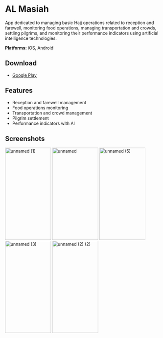 # AL Masiah

App dedicated to managing basic Hajj operations related to reception and farewell, monitoring food operations, managing transportation and crowds, settling pilgrims, and monitoring their performance indicators using artificial intelligence technologies.

**Platforms:** iOS, Android

## Download

- [Google Play](https://play.google.com/store/apps/details?id=com.flutter.almasiah&hl=en)

## Features

- Reception and farewell management
- Food operations monitoring
- Transportation and crowd management
- Pilgrim settlement
- Performance indicators with AI

## Screenshots
<img width="150" height="300" alt="unnamed (1)" src="https://github.com/user-attachments/assets/bf24770c-3a82-4f40-9fcd-7df0a02046ce" />
<img width="150" height="300" alt="unnamed" src="https://github.com/user-attachments/assets/7da3e732-3dab-4447-8f12-1680412f51b8" />
<img width="150" height="300" alt="unnamed (5)" src="https://github.com/user-attachments/assets/87d35145-1112-4dc5-8262-7f28268855cc" />
<img width="150" height="300" alt="unnamed (3)" src="https://github.com/user-attachments/assets/9c792bb5-c98a-4055-a2e5-15c5fdf25d99" />
<img width="150" height="300" alt="unnamed (2) (2)" src="https://github.com/user-attachments/assets/5028b748-8c63-419f-8104-81883d49382b" />
